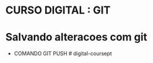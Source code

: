 # CURSO DIGITAL : GIT 

# Salvando alteracoes com git 

* COMANDO GIT PUSH 
#   d i g i t a l - c o u r s e p t  
 